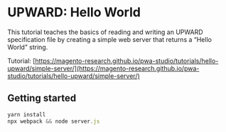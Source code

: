 # UPWARD: Hello World

This tutorial teaches the basics of reading and writing an UPWARD specification file by creating a simple web server that returns a “Hello World” string.

Tutorial: [https://magento-research.github.io/pwa-studio/tutorials/hello-upward/simple-server/](https://magento-research.github.io/pwa-studio/tutorials/hello-upward/simple-server/)

## Getting started

```javascript
yarn install
npx webpack && node server.js
```
